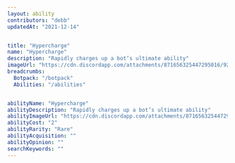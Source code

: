 ```yaml
---
layout: ability
contributors: "debb"
updatedAt: "2021-12-14"


title: "Hypercharge"
name: "Hypercharge"
description: "Rapidly charges up a bot’s ultimate ability"
imageUrl: "https://cdn.discordapp.com/attachments/871656325447295016/922787453977387038/Hypercharge.png"
breadcrumbs:
  Botpack: "/botpack"
  Abilities: "/abilities"


abilityName: "Hypercharge"
abilityDescription: "Rapidly charges up a bot’s ultimate ability"
abilityImageUrl: "https://cdn.discordapp.com/attachments/871656325447295016/922787453977387038/Hypercharge.png"
abilityCost: "2"
abilityRarity: "Rare"
abilityAcquisition: ""
abilityOpinion: ""
searchKeywords: ""
---
```

